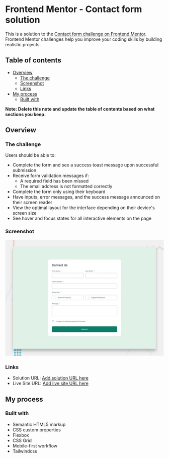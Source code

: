 # Frontend Mentor - Contact form solution

This is a solution to the [Contact form challenge on Frontend Mentor](https://www.frontendmentor.io/challenges/contact-form--G-hYlqKJj). Frontend Mentor challenges help you improve your coding skills by building realistic projects. 

## Table of contents

- [Overview](#overview)
  - [The challenge](#the-challenge)
  - [Screenshot](#screenshot)
  - [Links](#links)
- [My process](#my-process)
  - [Built with](#built-with)
  
 

**Note: Delete this note and update the table of contents based on what sections you keep.**

## Overview

### The challenge

Users should be able to:

- Complete the form and see a success toast message upon successful submission
- Receive form validation messages if:
  - A required field has been missed
  - The email address is not formatted correctly
- Complete the form only using their keyboard
- Have inputs, error messages, and the success message announced on their screen reader
- View the optimal layout for the interface depending on their device's screen size
- See hover and focus states for all interactive elements on the page

### Screenshot

![Design preview for the Contact form coding challenge](./design/desktop-preview.jpg)



### Links

- Solution URL: [Add solution URL here](https://github.com/OUSSAMAACHICHE/Contact-form)
- Live Site URL: [Add live site URL here](https://oussamaachiche.github.io/Contact-form/)

## My process

### Built with

- Semantic HTML5 markup
- CSS custom properties
- Flexbox
- CSS Grid
- Mobile-first workflow
- Tailwindcss







